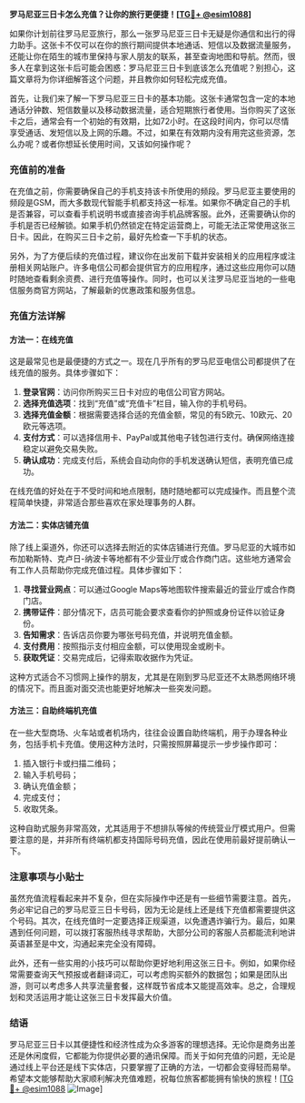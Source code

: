 **罗马尼亚三日卡怎么充值？让你的旅行更便捷！[[TG💪+ @esim1088](https://t.me/s/esim1088)]**

如果你计划前往罗马尼亚旅行，那么一张罗马尼亚三日卡无疑是你通信和出行的得力助手。这张卡不仅可以在你的旅行期间提供本地通话、短信以及数据流量服务，还能让你在陌生的城市里保持与家人朋友的联系，甚至查询地图和导航。然而，很多人在拿到这张卡后可能会困惑：罗马尼亚三日卡到底该怎么充值呢？别担心，这篇文章将为你详细解答这个问题，并且教你如何轻松完成充值。

首先，让我们来了解一下罗马尼亚三日卡的基本功能。这张卡通常包含一定的本地通话分钟数、短信数量以及移动数据流量，适合短期旅行者使用。当你购买了这张卡之后，通常会有一个初始的有效期，比如72小时。在这段时间内，你可以尽情享受通话、发短信以及上网的乐趣。不过，如果在有效期内没有用完这些资源，怎么办呢？或者你想延长使用时间，又该如何操作呢？

### 充值前的准备

在充值之前，你需要确保自己的手机支持该卡所使用的频段。罗马尼亚主要使用的频段是GSM，而大多数现代智能手机都支持这一标准。如果你不确定自己的手机是否兼容，可以查看手机说明书或直接咨询手机品牌客服。此外，还需要确认你的手机是否已经解锁。如果手机仍然锁定在特定运营商上，可能无法正常使用这张三日卡。因此，在购买三日卡之前，最好先检查一下手机的状态。

另外，为了方便后续的充值过程，建议你在出发前下载并安装相关的应用程序或注册相关网站账户。许多电信公司都会提供官方的应用程序，通过这些应用你可以随时随地查看剩余资费、进行充值等操作。同时，也可以关注罗马尼亚当地的一些电信服务商官方网站，了解最新的优惠政策和服务信息。

### 充值方法详解

#### 方法一：在线充值
这是最常见也是最便捷的方式之一。现在几乎所有的罗马尼亚电信公司都提供了在线充值的服务。具体步骤如下：

1. **登录官网**：访问你所购买三日卡对应的电信公司官方网站。
2. **选择充值选项**：找到“充值”或“充值卡”栏目，输入你的手机号码。
3. **选择充值金额**：根据需要选择合适的充值金额，常见的有5欧元、10欧元、20欧元等选项。
4. **支付方式**：可以选择信用卡、PayPal或其他电子钱包进行支付。确保网络连接稳定以避免交易失败。
5. **确认成功**：完成支付后，系统会自动向你的手机发送确认短信，表明充值已成功。

在线充值的好处在于不受时间和地点限制，随时随地都可以完成操作。而且整个流程简单快捷，非常适合那些喜欢在家处理事务的人群。

#### 方法二：实体店铺充值
除了线上渠道外，你还可以选择去附近的实体店铺进行充值。罗马尼亚的大城市如布加勒斯特、克卢日-纳波卡等地都有不少营业厅或合作商门店。这些地方通常会有工作人员帮助你完成充值过程。具体步骤如下：

1. **寻找营业网点**：可以通过Google Maps等地图软件搜索最近的营业厅或合作商门店。
2. **携带证件**：部分情况下，店员可能会要求查看你的护照或身份证件以验证身份。
3. **告知需求**：告诉店员你要为哪张号码充值，并说明充值金额。
4. **支付费用**：按照指示支付相应金额，可以使用现金或刷卡。
5. **获取凭证**：交易完成后，记得索取收据作为凭证。

这种方式适合不习惯网上操作的朋友，尤其是在刚到罗马尼亚还不太熟悉网络环境的情况下。而且面对面交流也能更好地解决一些突发问题。

#### 方法三：自助终端机充值
在一些大型商场、火车站或者机场内，往往会设置自助终端机，用于办理各种业务，包括手机卡充值。使用这种方法时，只需按照屏幕提示一步步操作即可：

1. 插入银行卡或扫描二维码；
2. 输入手机号码；
3. 确认充值金额；
4. 完成支付；
5. 收取凭条。

这种自助式服务非常高效，尤其适用于不想排队等候的传统营业厅模式用户。但需要注意的是，并非所有终端机都支持国际号码充值，因此在使用前最好提前确认一下。

### 注意事项与小贴士

虽然充值流程看起来并不复杂，但在实际操作中还是有一些细节需要注意。首先，务必牢记自己的罗马尼亚三日卡号码，因为无论是线上还是线下充值都需要提供这个号码。其次，在线充值时一定要选择正规渠道，以免遭遇诈骗行为。最后，如果遇到任何问题，可以拨打客服热线寻求帮助，大部分公司的客服人员都能流利地讲英语甚至是中文，沟通起来完全没有障碍。

此外，还有一些实用的小技巧可以帮助你更好地利用这张三日卡。例如，如果你经常需要查询天气预报或者翻译词汇，可以考虑购买额外的数据包；如果是团队出游，则可以考虑多人共享流量套餐，这样既节省成本又能提高效率。总之，合理规划和灵活运用才能让这张三日卡发挥最大价值。

### 结语

罗马尼亚三日卡以其便捷性和经济性成为众多游客的理想选择。无论你是商务出差还是休闲度假，它都能为你提供必要的通讯保障。而关于如何充值的问题，无论是通过线上平台还是线下实体店，只要掌握了正确的方法，一切都会变得轻而易举。希望本文能够帮助大家顺利解决充值难题，祝每位旅客都能拥有愉快的旅程！[[TG💪+ @esim1088](https://t.me/s/esim1088) ![Image](https://i.postimg.cc/4NQfJmqS/Snipaste-2025-05-13-00-14-12.png)]